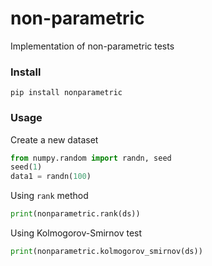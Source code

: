 # non-parametric
Implementation of non-parametric tests

### Install
```pip install nonparametric```

### Usage

Create a new dataset
```python
from numpy.random import randn, seed
seed(1)
data1 = randn(100)
```

Using `rank` method
```python
print(nonparametric.rank(ds))
```

Using Kolmogorov-Smirnov test
```python
print(nonparametric.kolmogorov_smirnov(ds))
```
